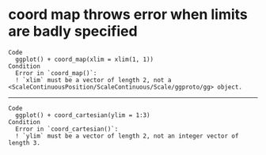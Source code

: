 # coord map throws error when limits are badly specified

    Code
      ggplot() + coord_map(xlim = xlim(1, 1))
    Condition
      Error in `coord_map()`:
      ! `xlim` must be a vector of length 2, not a <ScaleContinuousPosition/ScaleContinuous/Scale/ggproto/gg> object.

---

    Code
      ggplot() + coord_cartesian(ylim = 1:3)
    Condition
      Error in `coord_cartesian()`:
      ! `ylim` must be a vector of length 2, not an integer vector of length 3.

